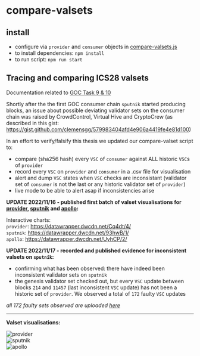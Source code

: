 # compare-valsets

## install

- configure via `provider` and `consumer` objects in [compare-valsets.js](./compare-valsets.js)
- to install dependencies: `npm install`
- to run script: `npm run start`

## Tracing and comparing ICS28 valsets

Documentation related to [GOC Task 9 & 10](https://github.com/hyphacoop/ics-testnets/tree/main/game-of-chains-2022#validator-sets-monitoring)

Shortly after the the first GOC consumer chain `sputnik` started producing blocks, an issue about possible deviating validator sets on the consumer chain was raised by CrowdControl, Virtual Hive and CryptoCrew (as described in this gist: https://gist.github.com/clemensgg/579983404afd4e906a4419fe4e81d100)

In an effort to verify/falsify this thesis we updated our compare-valset script to:
- compare (sha256 hash) every `VSC` of `consumer` against ALL historic `VSC`s of `provider`
- record every `VSC` on `provider` and `consumer` in a .csv file for visualisation
- alert and dump `VSC` states when `VSC` checks are inconsistant (validator set of `consumer` is not the last or any historic validator set of `provider`)
- live mode to be able to alert asap if inconsistencies arise

**UPDATE 2022/11/16 - published first batch of valset visualisations for [provider](https://datawrapper.dwcdn.net/Cq4dt/4/), [sputnik](https://datawrapper.dwcdn.net/93hwB/1/) and [apollo](https://datawrapper.dwcdn.net/UyhCP/2/):**

Interactive charts:  
`provider`: https://datawrapper.dwcdn.net/Cq4dt/4/  
`sputnik`: https://datawrapper.dwcdn.net/93hwB/1/  
`apollo`: https://datawrapper.dwcdn.net/UyhCP/2/  

**UPDATE 2022/11/17 - recorded and published evidence for inconsistent valsets on `sputnik`:**

- confirming what has been observed: there have indeed been inconsistent validator sets on `sputnik`
- the genesis validator set checked out, but every `VSC` update between blocks `214` and `11457` (last inconsistent `VSC` update) has not been a historic set of `provider`. We observed a total of `172` faulty `VSC` updates

_all 172 faulty sets observed are uploaded [here](./inconsistent-valsets/sputnik)_

---

**Valset visualisations:**

![provider](https://raw.githubusercontent.com/clemensgg/game-of-chains/master/compare-valsets/export/provider_valsets_140869.png)  
![sputnik](https://raw.githubusercontent.com/clemensgg/game-of-chains/master/compare-valsets/export/sputnik_valsets_87540.png)  
![apollo](https://raw.githubusercontent.com/clemensgg/game-of-chains/master/compare-valsets/export/apollo_valsets_88789.png)  
